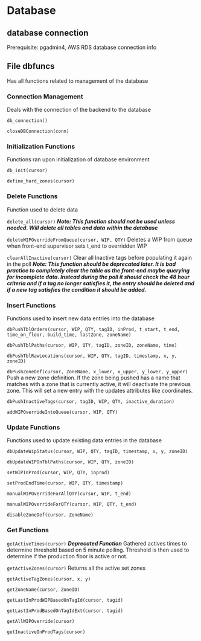 # Database

## database connection

Prerequisite: pgadmin4, AWS RDS database connection info

## File dbfuncs

Has all functions related to management of the database

### Connection Management
Deals with the connection of the backend to the database

`db_connection()`

`closeDBConnection(conn)`

### Initialization Functions
Functions ran upon initialization of database environment

`db_init(cursor)`

`define_hard_zones(cursor)`

### Delete Functions
Function used to delete data

`delete_all(cursor)` ***Note: This function should not be used unless needed. Will delete all tables and data within the database***

`deleteWIPOverrideFromQueue(cursor, WIP, QTY)`
Deletes a WIP from queue when front-end supervisor sets t_end to overridden WIP

`clearAllInactive(cursor)`
Clear all Inactive tags before populating it again in the poll
***Note: This function should be deprecated later. It is bad practice to completely clear the table as the front-end maybe querying for incomplete data. Instead during the poll it should check the 48 hour criteria and if a tag no longer satisfies it, the entry should be deleted and if a new tag satisfies the condition it should be added.***

### Insert Functions
Functions used to insert new data entries into the database

`dbPushTblOrders(cursor, WIP, QTY, tagID, inProd, t_start, t_end, time_on_floor, build_time, lastZone, zoneName)`

`dbPushTblPaths(cursor, WIP, QTY, tagID, zoneID, zoneName, time)`

`dbPushTblRawLocations(cursor, WIP, QTY, tagID, timestamp, x, y, zoneID)`

`dbPushZoneDef(cursor, ZoneName, x_lower, x_upper, y_lower, y_upper)`
Push a new zone definition. If the zone being pushed has a name that matches with a zone that is currently active, it will deactivate the previous zone. This will set a new entry with the updates attributes like coordinates.

`dbPushInactiveTags(cursor, tagID, WIP, QTY, inactive_duration)`

`addWIPOverrideIntoQueue(cursor, WIP, QTY)`

### Update Functions
Functions used to update existing data entries in the database

`dbUpdateWipStatus(cursor, WIP, QTY, tagID, timestamp, x, y, zoneID)`

`dbUpdateWIPOnTblPaths(cursor, WIP, QTY, zoneID)`

`setWIPInProd(cursor, WIP, QTY, inprod)`

`setProdEndTime(cursor, WIP, QTY, timestamp)`

`manualWIPOverrideForAllQTY(cursor, WIP, t_end)`

`manualWIPOverrideForQTY(cursor, WIP, QTY, t_end)`

`disableZoneDef(cursor, ZoneName)`

### Get Functions

`getActiveTimes(cursor)`
***Deprecated Function*** Gathered actives times to determine threshold based on 5 minute polling.
Threshold is then used to determine if the production floor is active or not.

`getActiveZones(cursor)`
Returns all the active set zones

`getActiveTagZones(cursor, x, y)`

`getZoneName(cursor, ZoneID)`

`getLastInProdWIPBasedOnTagId(cursor, tagid)`

`getLastInProdBasedOnTagIdExt(cursor, tagid)`

`getAllWIPOverride(cursor)`

`getInactiveInProdTags(cursor)`